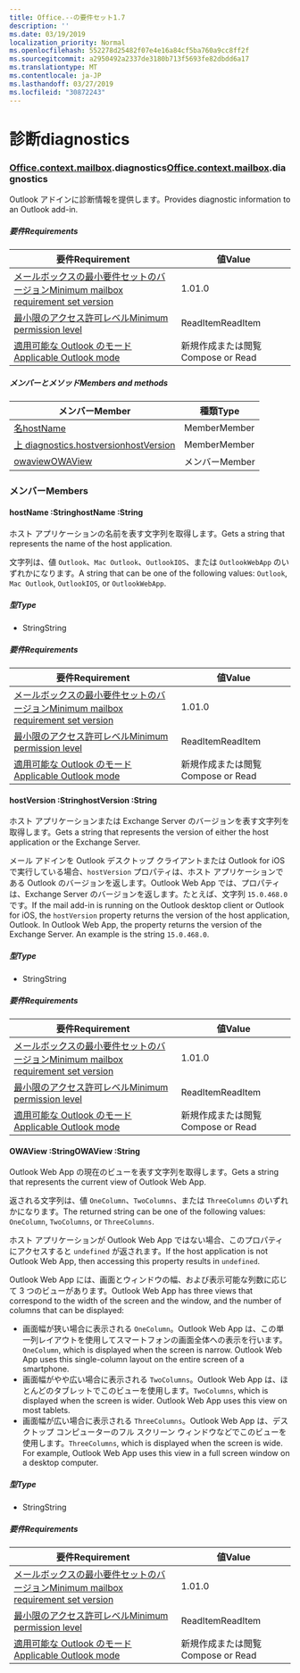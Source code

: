 ```yaml
---
title: Office.--の要件セット1.7
description: ''
ms.date: 03/19/2019
localization_priority: Normal
ms.openlocfilehash: 552278d25482f07e4e16a84cf5ba760a9cc8ff2f
ms.sourcegitcommit: a2950492a2337de3180b713f5693fe82dbdd6a17
ms.translationtype: MT
ms.contentlocale: ja-JP
ms.lasthandoff: 03/27/2019
ms.locfileid: "30872243"
---
```

# <a name="diagnostics"></a><span data-ttu-id="d2878-102">診断</span><span class="sxs-lookup"><span data-stu-id="d2878-102">diagnostics</span></span>

### <a name="officeofficemdcontextofficecontextmdmailboxofficecontextmailboxmddiagnostics"></a><span data-ttu-id="d2878-103">[Office](Office.md)[.context](Office.context.md)[.mailbox](Office.context.mailbox.md).diagnostics</span><span class="sxs-lookup"><span data-stu-id="d2878-103">[Office](Office.md)[.context](Office.context.md)[.mailbox](Office.context.mailbox.md).diagnostics</span></span>

<span data-ttu-id="d2878-104">Outlook アドインに診断情報を提供します。</span><span class="sxs-lookup"><span data-stu-id="d2878-104">Provides diagnostic information to an Outlook add-in.</span></span>

##### <a name="requirements"></a><span data-ttu-id="d2878-105">要件</span><span class="sxs-lookup"><span data-stu-id="d2878-105">Requirements</span></span>

|<span data-ttu-id="d2878-106">要件</span><span class="sxs-lookup"><span data-stu-id="d2878-106">Requirement</span></span>| <span data-ttu-id="d2878-107">値</span><span class="sxs-lookup"><span data-stu-id="d2878-107">Value</span></span>|
|---|---|
|[<span data-ttu-id="d2878-108">メールボックスの最小要件セットのバージョン</span><span class="sxs-lookup"><span data-stu-id="d2878-108">Minimum mailbox requirement set version</span></span>](/office/dev/add-ins/reference/requirement-sets/outlook-api-requirement-sets)| <span data-ttu-id="d2878-109">1.0</span><span class="sxs-lookup"><span data-stu-id="d2878-109">1.0</span></span>|
|[<span data-ttu-id="d2878-110">最小限のアクセス許可レベル</span><span class="sxs-lookup"><span data-stu-id="d2878-110">Minimum permission level</span></span>](/outlook/add-ins/understanding-outlook-add-in-permissions)| <span data-ttu-id="d2878-111">ReadItem</span><span class="sxs-lookup"><span data-stu-id="d2878-111">ReadItem</span></span>|
|[<span data-ttu-id="d2878-112">適用可能な Outlook のモード</span><span class="sxs-lookup"><span data-stu-id="d2878-112">Applicable Outlook mode</span></span>](/outlook/add-ins/#extension-points)| <span data-ttu-id="d2878-113">新規作成または閲覧</span><span class="sxs-lookup"><span data-stu-id="d2878-113">Compose or Read</span></span>|

##### <a name="members-and-methods"></a><span data-ttu-id="d2878-114">メンバーとメソッド</span><span class="sxs-lookup"><span data-stu-id="d2878-114">Members and methods</span></span>

| <span data-ttu-id="d2878-115">メンバー</span><span class="sxs-lookup"><span data-stu-id="d2878-115">Member</span></span> | <span data-ttu-id="d2878-116">種類</span><span class="sxs-lookup"><span data-stu-id="d2878-116">Type</span></span> |
|--------|------|
| [<span data-ttu-id="d2878-117">名</span><span class="sxs-lookup"><span data-stu-id="d2878-117">hostName</span></span>](#hostname-string) | <span data-ttu-id="d2878-118">Member</span><span class="sxs-lookup"><span data-stu-id="d2878-118">Member</span></span> |
| [<span data-ttu-id="d2878-119">上 diagnostics.hostversion</span><span class="sxs-lookup"><span data-stu-id="d2878-119">hostVersion</span></span>](#hostversion-string) | <span data-ttu-id="d2878-120">Member</span><span class="sxs-lookup"><span data-stu-id="d2878-120">Member</span></span> |
| [<span data-ttu-id="d2878-121">owaview</span><span class="sxs-lookup"><span data-stu-id="d2878-121">OWAView</span></span>](#owaview-string) | <span data-ttu-id="d2878-122">メンバー</span><span class="sxs-lookup"><span data-stu-id="d2878-122">Member</span></span> |

### <a name="members"></a><span data-ttu-id="d2878-123">メンバー</span><span class="sxs-lookup"><span data-stu-id="d2878-123">Members</span></span>

####  <a name="hostname-string"></a><span data-ttu-id="d2878-124">hostName :String</span><span class="sxs-lookup"><span data-stu-id="d2878-124">hostName :String</span></span>

<span data-ttu-id="d2878-125">ホスト アプリケーションの名前を表す文字列を取得します。</span><span class="sxs-lookup"><span data-stu-id="d2878-125">Gets a string that represents the name of the host application.</span></span>

<span data-ttu-id="d2878-126">文字列は、値 `Outlook`、`Mac Outlook`、`OutlookIOS`、または `OutlookWebApp` のいずれかになります。</span><span class="sxs-lookup"><span data-stu-id="d2878-126">A string that can be one of the following values: `Outlook`, `Mac Outlook`, `OutlookIOS`, or `OutlookWebApp`.</span></span>

##### <a name="type"></a><span data-ttu-id="d2878-127">型</span><span class="sxs-lookup"><span data-stu-id="d2878-127">Type</span></span>

*   <span data-ttu-id="d2878-128">String</span><span class="sxs-lookup"><span data-stu-id="d2878-128">String</span></span>

##### <a name="requirements"></a><span data-ttu-id="d2878-129">要件</span><span class="sxs-lookup"><span data-stu-id="d2878-129">Requirements</span></span>

|<span data-ttu-id="d2878-130">要件</span><span class="sxs-lookup"><span data-stu-id="d2878-130">Requirement</span></span>| <span data-ttu-id="d2878-131">値</span><span class="sxs-lookup"><span data-stu-id="d2878-131">Value</span></span>|
|---|---|
|[<span data-ttu-id="d2878-132">メールボックスの最小要件セットのバージョン</span><span class="sxs-lookup"><span data-stu-id="d2878-132">Minimum mailbox requirement set version</span></span>](/office/dev/add-ins/reference/requirement-sets/outlook-api-requirement-sets)| <span data-ttu-id="d2878-133">1.0</span><span class="sxs-lookup"><span data-stu-id="d2878-133">1.0</span></span>|
|[<span data-ttu-id="d2878-134">最小限のアクセス許可レベル</span><span class="sxs-lookup"><span data-stu-id="d2878-134">Minimum permission level</span></span>](/outlook/add-ins/understanding-outlook-add-in-permissions)| <span data-ttu-id="d2878-135">ReadItem</span><span class="sxs-lookup"><span data-stu-id="d2878-135">ReadItem</span></span>|
|[<span data-ttu-id="d2878-136">適用可能な Outlook のモード</span><span class="sxs-lookup"><span data-stu-id="d2878-136">Applicable Outlook mode</span></span>](/outlook/add-ins/#extension-points)| <span data-ttu-id="d2878-137">新規作成または閲覧</span><span class="sxs-lookup"><span data-stu-id="d2878-137">Compose or Read</span></span>|

####  <a name="hostversion-string"></a><span data-ttu-id="d2878-138">hostVersion :String</span><span class="sxs-lookup"><span data-stu-id="d2878-138">hostVersion :String</span></span>

<span data-ttu-id="d2878-139">ホスト アプリケーションまたは Exchange Server のバージョンを表す文字列を取得します。</span><span class="sxs-lookup"><span data-stu-id="d2878-139">Gets a string that represents the version of either the host application or the Exchange Server.</span></span>

<span data-ttu-id="d2878-p101">メール アドインを Outlook デスクトップ クライアントまたは Outlook for iOS で実行している場合、`hostVersion` プロパティは、ホスト アプリケーションである Outlook のバージョンを返します。Outlook Web App では、プロパティは、Exchange Server のバージョンを返します。たとえば、文字列 `15.0.468.0` です。</span><span class="sxs-lookup"><span data-stu-id="d2878-p101">If the mail add-in is running on the Outlook desktop client or Outlook for iOS, the `hostVersion` property returns the version of the host application, Outlook. In Outlook Web App, the property returns the version of the Exchange Server. An example is the string `15.0.468.0`.</span></span>

##### <a name="type"></a><span data-ttu-id="d2878-143">型</span><span class="sxs-lookup"><span data-stu-id="d2878-143">Type</span></span>

*   <span data-ttu-id="d2878-144">String</span><span class="sxs-lookup"><span data-stu-id="d2878-144">String</span></span>

##### <a name="requirements"></a><span data-ttu-id="d2878-145">要件</span><span class="sxs-lookup"><span data-stu-id="d2878-145">Requirements</span></span>

|<span data-ttu-id="d2878-146">要件</span><span class="sxs-lookup"><span data-stu-id="d2878-146">Requirement</span></span>| <span data-ttu-id="d2878-147">値</span><span class="sxs-lookup"><span data-stu-id="d2878-147">Value</span></span>|
|---|---|
|[<span data-ttu-id="d2878-148">メールボックスの最小要件セットのバージョン</span><span class="sxs-lookup"><span data-stu-id="d2878-148">Minimum mailbox requirement set version</span></span>](/office/dev/add-ins/reference/requirement-sets/outlook-api-requirement-sets)| <span data-ttu-id="d2878-149">1.0</span><span class="sxs-lookup"><span data-stu-id="d2878-149">1.0</span></span>|
|[<span data-ttu-id="d2878-150">最小限のアクセス許可レベル</span><span class="sxs-lookup"><span data-stu-id="d2878-150">Minimum permission level</span></span>](/outlook/add-ins/understanding-outlook-add-in-permissions)| <span data-ttu-id="d2878-151">ReadItem</span><span class="sxs-lookup"><span data-stu-id="d2878-151">ReadItem</span></span>|
|[<span data-ttu-id="d2878-152">適用可能な Outlook のモード</span><span class="sxs-lookup"><span data-stu-id="d2878-152">Applicable Outlook mode</span></span>](/outlook/add-ins/#extension-points)| <span data-ttu-id="d2878-153">新規作成または閲覧</span><span class="sxs-lookup"><span data-stu-id="d2878-153">Compose or Read</span></span>|

####  <a name="owaview-string"></a><span data-ttu-id="d2878-154">OWAView :String</span><span class="sxs-lookup"><span data-stu-id="d2878-154">OWAView :String</span></span>

<span data-ttu-id="d2878-155">Outlook Web App の現在のビューを表す文字列を取得します。</span><span class="sxs-lookup"><span data-stu-id="d2878-155">Gets a string that represents the current view of Outlook Web App.</span></span>

<span data-ttu-id="d2878-156">返される文字列は、値 `OneColumn`、`TwoColumns`、または `ThreeColumns` のいずれかになります。</span><span class="sxs-lookup"><span data-stu-id="d2878-156">The returned string can be one of the following values: `OneColumn`, `TwoColumns`, or `ThreeColumns`.</span></span>

<span data-ttu-id="d2878-157">ホスト アプリケーションが Outlook Web App ではない場合、このプロパティにアクセスすると `undefined` が返されます。</span><span class="sxs-lookup"><span data-stu-id="d2878-157">If the host application is not Outlook Web App, then accessing this property results in `undefined`.</span></span>

<span data-ttu-id="d2878-158">Outlook Web App には、画面とウィンドウの幅、および表示可能な列数に応じて 3 つのビューがあります。</span><span class="sxs-lookup"><span data-stu-id="d2878-158">Outlook Web App has three views that correspond to the width of the screen and the window, and the number of columns that can be displayed:</span></span>

*   <span data-ttu-id="d2878-p102">画面幅が狭い場合に表示される `OneColumn`。Outlook Web App は、この単一列レイアウトを使用してスマートフォンの画面全体への表示を行います。</span><span class="sxs-lookup"><span data-stu-id="d2878-p102">`OneColumn`, which is displayed when the screen is narrow. Outlook Web App uses this single-column layout on the entire screen of a smartphone.</span></span>
*   <span data-ttu-id="d2878-p103">画面幅がやや広い場合に表示される `TwoColumns`。Outlook Web App は、ほとんどのタブレットでこのビューを使用します。</span><span class="sxs-lookup"><span data-stu-id="d2878-p103">`TwoColumns`, which is displayed when the screen is wider. Outlook Web App uses this view on most tablets.</span></span>
*   <span data-ttu-id="d2878-p104">画面幅が広い場合に表示される `ThreeColumns`。Outlook Web App は、デスクトップ コンピューターのフル スクリーン ウィンドウなどでこのビューを使用します。</span><span class="sxs-lookup"><span data-stu-id="d2878-p104">`ThreeColumns`, which is displayed when the screen is wide. For example, Outlook Web App uses this view in a full screen window on a desktop computer.</span></span>

##### <a name="type"></a><span data-ttu-id="d2878-165">型</span><span class="sxs-lookup"><span data-stu-id="d2878-165">Type</span></span>

*   <span data-ttu-id="d2878-166">String</span><span class="sxs-lookup"><span data-stu-id="d2878-166">String</span></span>

##### <a name="requirements"></a><span data-ttu-id="d2878-167">要件</span><span class="sxs-lookup"><span data-stu-id="d2878-167">Requirements</span></span>

|<span data-ttu-id="d2878-168">要件</span><span class="sxs-lookup"><span data-stu-id="d2878-168">Requirement</span></span>| <span data-ttu-id="d2878-169">値</span><span class="sxs-lookup"><span data-stu-id="d2878-169">Value</span></span>|
|---|---|
|[<span data-ttu-id="d2878-170">メールボックスの最小要件セットのバージョン</span><span class="sxs-lookup"><span data-stu-id="d2878-170">Minimum mailbox requirement set version</span></span>](/office/dev/add-ins/reference/requirement-sets/outlook-api-requirement-sets)| <span data-ttu-id="d2878-171">1.0</span><span class="sxs-lookup"><span data-stu-id="d2878-171">1.0</span></span>|
|[<span data-ttu-id="d2878-172">最小限のアクセス許可レベル</span><span class="sxs-lookup"><span data-stu-id="d2878-172">Minimum permission level</span></span>](/outlook/add-ins/understanding-outlook-add-in-permissions)| <span data-ttu-id="d2878-173">ReadItem</span><span class="sxs-lookup"><span data-stu-id="d2878-173">ReadItem</span></span>|
|[<span data-ttu-id="d2878-174">適用可能な Outlook のモード</span><span class="sxs-lookup"><span data-stu-id="d2878-174">Applicable Outlook mode</span></span>](/outlook/add-ins/#extension-points)| <span data-ttu-id="d2878-175">新規作成または閲覧</span><span class="sxs-lookup"><span data-stu-id="d2878-175">Compose or Read</span></span>|

